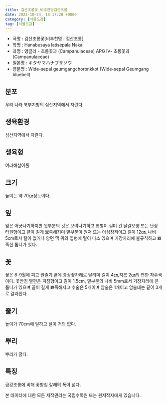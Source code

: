 ```yaml
---
title: 검산초롱꽃_비추천명검산초롱
date: 2023-10-24, 18:17:20 +0800
category: [식물도감]
tag: [식물도감]
---
```




- 국명 : 검산초롱꽃[비추천명 : 검산초롱]
- 학명 : Hanabusaya latisepala Nakai
- 과명 : 앵글러 - 초롱꽃과 (Campanulaceae) APG Ⅳ- 초롱꽃과 (Campanulaceae)
- 일본명 : キタヤマハナブサソウ
- 영문명 : Wide-sepal geumgangchoronkkot (Wide-sepal Geumgang bluebell)


## 분포
우리 나라 북부지방의 심산지역에서 자란다.
## 생육환경
심산지역에서 자란다.
## 생육형
여러해살이풀 
## 크기
높이는 약 70㎝정도이다.
## 잎
잎은 어긋나기하지만 윗부분의 것은 모여나기하고 엽병이 길며 긴 달걀모양 또는 난상 타원형이고 끝이 길게 뾰족해지며 밑부분이 원저 또는 아심장저이고 길이 12㎝, 나비 5cm로서 털이 없거나 양면 맥 위와 엽병에 털이 다소 있으며 가장자리에 불규칙하고 뾰족한 톱니가 있다.
## 꽃
꽃은 8-9월에 피고 원줄기 끝에 총상꽃차례로 달리며 길이 4㎝,지름 2㎝의 연한 자주색이다. 꽃받침 열편은 피침형이고 길이 1.5cm, 밑부분의 나비 5mm로서 가장자리에 큰 톱니가 있으며 끝이 길게 뾰족해지고 수술은 5개이며 암술은 1개이고 암술대는 끝이 3개로 갈라진다.
## 줄기
높이가 70cm에 달하고 털이 거의 없다.
## 뿌리
뿌리가 굵다.
## 특징
금강초롱에 비해 꽃받침 갈래의 폭이 넓다.






본 데이터에 대한 모든 저작권리는 국립수목원 또는 원저작자에게 있습니다.
